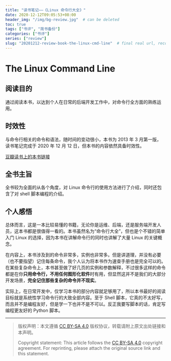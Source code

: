 ```yaml
---
title: "读书笔记——《Linux 命令行大全》"
date: 2020-12-12T09:05:53+08:00
header_img: "/img/bg-review.jpg"  # can be deleted
toc: true
tags: ["书评", "简书备份"]
categories: ["书评"]
series: ["review"]
slug: "20201212-review-book-the-linux-cmd-line"  # final real url, recommend: start by date, follow lower case words with hyphen splitter. E.g., `20230316-text-title`
---
```


# The Linux Command Line

## 阅读目的

通过阅读本书，以达到个人在日常的后端开发工作中，对命令行全方面的熟练运用。

## 时效性

与命令行相关的命令和语法，随时间的变动很小，本书为 2013 年 3 月第一版，读书笔记完成于 2020 年 12 月 12 日，但本书的内容依然具备时效性。

[豆瓣读书上的本书链接](https://book.douban.com/subject/22226727/)

## 全书主旨

全书较为全面的从各个角度，对 Linux 命令行的使用方法进行了介绍，同时还包含了对 shell 脚本编程的介绍。

## 个人感悟

总体而言，这是一本比较易懂的书籍，无论你是运维、后端，还是服务端开发人员，这本书都是很值得一看的。本书虽然名为“命令行大全”，但也是个不错的简单入门 Linux 的选择，因为本书在讲解命令行的同时也讲解了大量 Linux 的关键概念。

在内容上，本书涉及到的命令非常多，实例也非常多。但是讲道理，并没有必要（也不要指望）记住每条命令，我个人认为将本书作为速查手册也是完全可以的。在某些复杂命令上，本书甚至做了好几页的实例和参数解释，不过很多这样的命令都是在你**只用命令行，不用任何图形化软件**时有用，但显然这并不是我们的大部分开发场景，**完全记住那些复杂的命令并不现实**。

实际上，在日常开发中，仅学习本书的部分内容就足够用了，所以本书最好的阅读目标就是系统性学习命令行的大致全部内容。至于 Shell 脚本，它真的不太好写，而且并不是编程友好，但是学一下也并不是不可以。反正我要写脚本的话，肯定写编程更友好的 Python 脚本。


---

> 版权声明：本文遵循 [CC BY-SA 4.0](https://creativecommons.org/licenses/by-sa/4.0/deed.zh) 版权协议，转载请附上原文出处链接和本声明。
>
> Copyright statement: This article follows the [CC BY-SA 4.0](https://creativecommons.org/licenses/by-sa/4.0/deed.en) copyright agreement. For reprinting, please attach the original source link and this statement.
